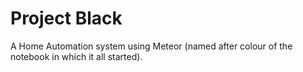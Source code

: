 # Project Black
A Home Automation system using Meteor (named after colour of the notebook in which it all started).
